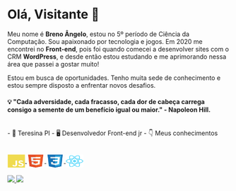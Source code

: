# Olá, Visitante 👋

Meu nome é **Breno Ângelo**, estou no 5º período de Ciência da Computação. Sou apaixonado por tecnologia e jogos. Em 2020 me encontrei no **Front-end**, pois foi quando comecei a desenvolver sites com o CRM **WordPress**, e desde então estou estudando e me aprimorando nessa área que passei a gostar muito!

Estou em busca de oportunidades. Tenho muita sede de conhecimento e estou sempre disposto a enfrentar novos desafios.


#### 💡 "Cada adversidade, cada fracasso, cada dor de cabeça carrega consigo a semente de um benefício igual ou maior." - Napoleon Hill.
<br>
<div>
-     📍 Teresina PI
-     🖥️ Desenvolvedor Front-end jr
-     👇 Meus conhecimentos
</div>
<br>
<br>
<div style="display: inline_block">
  <a href="https://github.com/brenoangelo">
       <img align="center" alt="Breno-Js" height="30" width="40" src="https://raw.githubusercontent.com/devicons/devicon/master/icons/javascript/javascript-plain.svg">
       <img align="center" alt="Breno-HTML" height="30" width="40" src="https://raw.githubusercontent.com/devicons/devicon/master/icons/html5/html5-original.svg">
       <img align="center" alt="brenoangelo" height="30" width="40" src="https://raw.githubusercontent.com/devicons/devicon/master/icons/css3/css3-original.svg">
       <img align="center" alt="Breno-React" height="30" width="40" src="https://raw.githubusercontent.com/devicons/devicon/master/icons/react/react-original.svg">
  </a>
</div>
<br>
<div>
    <a target='_blank' href="https://www.instagram.com/brenodev/">
        <img src="https://img.shields.io/badge/Instagram-E4405F?style=for-the-badge&logo=instagram&logoColor=white">
    </a>
    <a target='_blank' href="https://www.linkedin.com/in/breno-angelo-1005/">
        <img src="https://img.shields.io/badge/LinkedIn-0077B5?style=for-the-badge&logo=linkedin&logoColor=white">
    </a>
</div>
